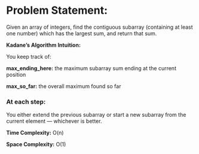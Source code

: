 **<h1>Problem Statement:</h1>**

Given an array of integers, find the contiguous subarray (containing at least one number) which has the largest sum, and return that sum.

**Kadane’s Algorithm Intuition:**

You keep track of:

**max_ending_here:** the maximum subarray sum ending at the current position

**max_so_far:** the overall maximum found so far

**<h3>At each step:</h3>**

You either extend the previous subarray or start a new subarray from the current element — whichever is better.

**Time Complexity:**
O(n)

**Space Complexity:**
O(1)

